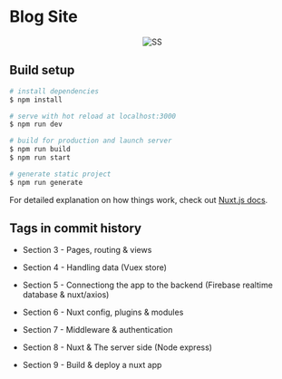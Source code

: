# Blog Site

<p align="center">
  <img src="https://i.ibb.co/rpbQMgG/Screenshot-2020-10-27-170737.png" alt="SS">
</p>

## Build setup

```bash
# install dependencies
$ npm install

# serve with hot reload at localhost:3000
$ npm run dev

# build for production and launch server
$ npm run build
$ npm run start

# generate static project
$ npm run generate
```

For detailed explanation on how things work, check out [Nuxt.js docs](https://nuxtjs.org).

## Tags in commit history

- Section 3 - Pages, routing & views

- Section 4 - Handling data (Vuex store)

- Section 5 - Connectiong the app to the backend (Firebase realtime database & nuxt/axios)

- Section 6 - Nuxt config, plugins & modules

- Section 7 - Middleware & authentication

- Section 8 - Nuxt & The server side (Node express) 

- Section 9 - Build & deploy a nuxt app